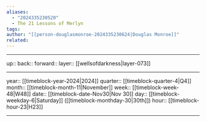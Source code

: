 ```yaml
---
aliases:
  - "2024335230520"
  - The 21 Lessons of Merlyn
tags: 
author: "[[person-douglasmonroe-2024335230624|Douglas Monroe]]"
related:
---
```




***

up:: 
back:: 
forward:: 
layer:: [[wellsofdarkness|layer-073]]

***

year:: [[timeblock-year-2024|2024]]
quarter:: [[timeblock-quarter-4|Q4]]
month:: [[timeblock-month-11|November]]
week:: [[timeblock-week-48|W48]]
date:: [[timeblock-date-Nov30|Nov 30]]
day:: [[timeblock-weekday-6|Saturday]] ([[timeblock-monthday-30|30th]])
hour:: [[timeblock-hour-23|H23]]

***
